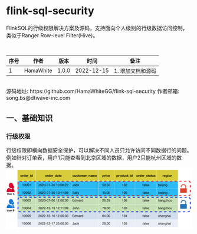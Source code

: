 # flink-sql-security

FlinkSQL的行级权限解决方案及源码，支持面向个人级别的行级数据访问控制，类似于Ranger Row-level Filter(Hive)。

<br/>

| 序号 | 作者 | 版本 | 时间 | 备注 |
| --- | --- | --- | --- | --- |
| 1 | HamaWhite | 1.0.0 | 2022-12-15 | 1. 增加文档和源码 |


</br>
源码地址: https://github.com/HamaWhiteGG/flink-sql-security
作者邮箱: song.bs@dtwave-inc.com



## 一、基础知识
### 行级权限
行级权限即横向数据安全保护，可以解决不同人员只允许访问不同数据行的问题。例如针对订单表，用户1只能查看到北京区域的数据，用户2只能杭州区域的数据。
![Row level permissions.png](https://github.com/HamaWhiteGG/flink-sql-security/blob/main/data/images/Row%20level%20permissions.png)



